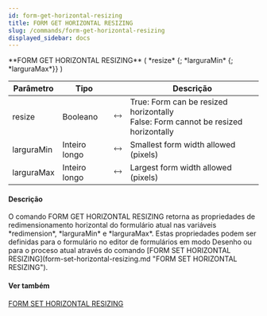 ```yaml
---
id: form-get-horizontal-resizing
title: FORM GET HORIZONTAL RESIZING
slug: /commands/form-get-horizontal-resizing
displayed_sidebar: docs
---
```


<!--REF #_command_.FORM GET HORIZONTAL RESIZING.Syntax-->**FORM GET HORIZONTAL RESIZING** ( *resize* {; *larguraMin* {; *larguraMax*}} )<!-- END REF-->
<!--REF #_command_.FORM GET HORIZONTAL RESIZING.Params-->
| Parâmetro | Tipo |  | Descrição |
| --- | --- | --- | --- |
| resize | Booleano | &#x1F858; | True: Form can be resized horizontally<br/>False: Form cannot be resized horizontally |
| larguraMin | Inteiro longo | &#x1F858; | Smallest form width allowed (pixels) |
| larguraMax | Inteiro longo | &#x1F858; | Largest form width allowed (pixels) |

<!-- END REF-->

#### Descrição 

<!--REF #_command_.FORM GET HORIZONTAL RESIZING.Summary-->O comando FORM GET HORIZONTAL RESIZING retorna as propriedades de redimensionamento horizontal do formulário atual nas variáveis *redimension*, *larguraMin* e *larguraMax*.<!-- END REF--> Estas propriedades podem ser definidas para o formulário no editor de formulários em modo Desenho ou para o proceso atual através do comando [FORM SET HORIZONTAL RESIZING](form-set-horizontal-resizing.md "FORM SET HORIZONTAL RESIZING").

#### Ver também 

[FORM SET HORIZONTAL RESIZING](form-set-horizontal-resizing.md)  